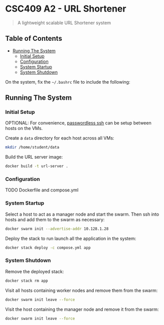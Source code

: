 # CSC409 A2 - URL Shortener

> A lightweight scalable URL Shortener system

## Table of Contents

- [Running The System](#running-the-system)
  - [Initial Setup](#initial-setup)
  - [Configuration](#configuration)
  - [System Startup](#system-startup)
  - [System Shutdown](#system-shutdown)

On the system, fix the `~/.bashrc` file to include the following:

## Running The System

### Initial Setup

OPTIONAL: For convenience, [passwordless ssh](http://www.linuxproblem.org/art_9.html) can be setup between hosts on the VMs.

Create a `data` directory for each host across all VMs:

```bash
mkdir /home/student/data
```

Build the URL server image:

```bash
docker build -t url-server .
```

### Configuration

TODO Dockerfile and compose.yml

### System Startup

Select a host to act as a manager node and start the swarm. Then ssh into hosts and add them to the swarm as necessary:

```bash
docker swarm init --advertise-addr 10.128.1.28
```

Deploy the stack to run launch all the application in the system:

```bash
docker stack deploy -c compose.yml app
```

### System Shutdown

Remove the deployed stack:

```bash
docker stack rm app
```

Visit all hosts containing worker nodes and remove them from the swarm:

```bash
docker swarm init leave --force
```

Visit the host containing the manager node and remove it from the swarm:

```bash
docker swarm init leave --force
```
